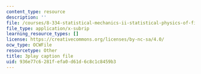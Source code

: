 ```yaml
---
content_type: resource
description: ''
file: /courses/8-334-statistical-mechanics-ii-statistical-physics-of-fields-spring-2014/936e77c6281fefa0d61d6c8c1c8459b3_1581262.srt
file_type: application/x-subrip
learning_resource_types: []
license: https://creativecommons.org/licenses/by-nc-sa/4.0/
ocw_type: OCWFile
resourcetype: Other
title: 3play caption file
uid: 936e77c6-281f-efa0-d61d-6c8c1c8459b3
---
```

